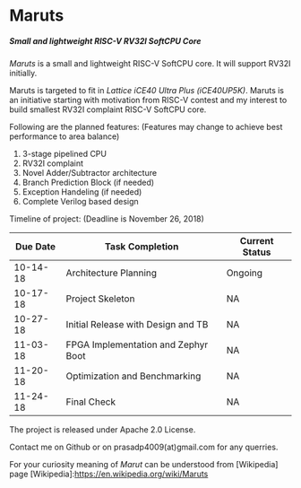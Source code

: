 # Maruts
##### Small and lightweight RISC-V RV32I SoftCPU Core

*Maruts* is a small and lightweight RISC-V SoftCPU core. It will support RV32I initially.

Maruts is targeted to fit in *Lattice iCE40 Ultra Plus (iCE40UP5K)*. Maruts is an initiative starting with motivation from RISC-V contest and my interest to build smallest RV32I complaint RISC-V SoftCPU core.

Following are the planned features: (Features may change to achieve best performance to area balance)

1. 3-stage pipelined CPU
2. RV32I complaint
3. Novel Adder/Subtractor architecture
4. Branch Prediction Block (if needed)
5. Exception Handeling (if needed)
6. Complete Verilog based design

Timeline of project: (Deadline is November 26, 2018)

Due Date | Task Completion | Current Status
---------|-----------------|-------------
10-14-18| Architecture Planning | Ongoing
10-17-18| Project Skeleton | NA
10-27-18| Initial Release with Design and TB | NA
11-03-18| FPGA Implementation and Zephyr Boot | NA
11-20-18| Optimization and Benchmarking | NA
11-24-18| Final Check |NA

The project is released under Apache 2.0 License.

Contact me on Github or on prasadp4009(at)gmail.com for any querries.

For your curiosity meaning of *Marut* can be understood from [Wikipedia] page
[Wikipedia]:https://en.wikipedia.org/wiki/Maruts




